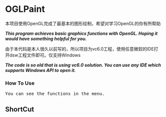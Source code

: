 <h1> OGLPaint </h1>

<p>本项目使用OpenGL完成了最基本的图形绘制，希望对学习OpenGL的你有所帮助</p>
<p><b><i>This program achieves basic graphics functions with OpenGL. Hoping it would have something helpful for you.</i></b></p>
<p>由于本代码是本人很久以前写的，所以项目为vc6.0工程，使用任意微软的IDE打开dsw工程文件即可。仅支持Windows</p>
<p><b><i>The code is so old that is using vc6.0 solution. You can use any IDE which supports Windows API to open it.</i></b></p>

<h3> How To Use </h3>
<pre>
You can see the functions in the menu.
</pre>

<h2>ShortCut</h2>

